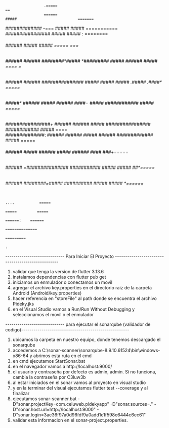                                                                                                                  
                     .=====                                                                               ==     
                     ======                                           #####                           =======    
#############         -===                #####                       #####                        ===========   
################                          #####                       #####                         :  ========  
######     ######                         #####                       #####                           ===== ===  
######      ######   ######      ########*#####      *#########       #####    ######     #####       ====   =   
######      ######   ######     ###############     #####   #####     #####  .#####       .####*     =====       
######      #####*   ######    #####     ######    ####=     #####    ############         #####    =====        
################+    ######   ######      #####   ################    ############          #####   ====         
##############:      ######   ######      #####   ######              #############          ##### =====         
######               ######    #####     ######    #####              ######   ####           ###+=====          
######               ######    =###############     ###########       #####    #####          ##*=====           
######               ######      ########=#####       ##########      #####     #####          *======           
                                                                                 ....           =====            
                                                                                 =====         =====             
                                                                                  ======:    ======              
                                                                                    ==============               
                                                                                      =========                  
                                                                                          .                      

----------------------------- Para Iniciar El Proyecto --------------------------------------------------

1. validar que tenga la version de flutter 3.13.6
2. instalamos dependencias con flutter pub get
3. iniciamos un enmulador o conectamos un movil
4. agregar el archivo key.properties en el directorio raiz de la carpeta Android (Android/key.properties) 
5. hacer referencia en "storeFile" al path donde se encuentra el archivo Pideky.jks
6. en el Visual Studio vamos a Run/Run Without Debugging y seleccionamos el movil o el enmulador

----------------------------- para ejecutar el sonarqube (validador de codigo)-----------------------------------------------------

1. ubicamos la carpeta en nuestro equipo, donde tenemos descargado el sonarqube
2. accedemos a C:\sonar-scanner\sonarqube-8.9.10.61524\bin\windows-x86-64 y abrimos esta ruta en el cmd
3. en cmd ejecutamos StartSonar.bat
4. en el navegador vamos a http://localhost:9000/
5. el usuario y contraseña por defecto es admin, admin. Si no funciona, cambia la contraseña por C3luw3b
6. al estar iniciados en el sonar vamos al proyecto en visual studio
7. y en la terminar del visual ejecutamos flutter test --coverage y al finalizar
8. ejecutamos sonar-scanner.bat -D"sonar.projectKey=com.celuweb.pidekyapp" -D"sonar.sources=." -D"sonar.host.url=http://localhost:9000" -D"sonar.login=3ae36f97a0d96fdf9a0add1e1f598e6444c6ec61"
9. validar esta informacion en el sonar-project.properties.

